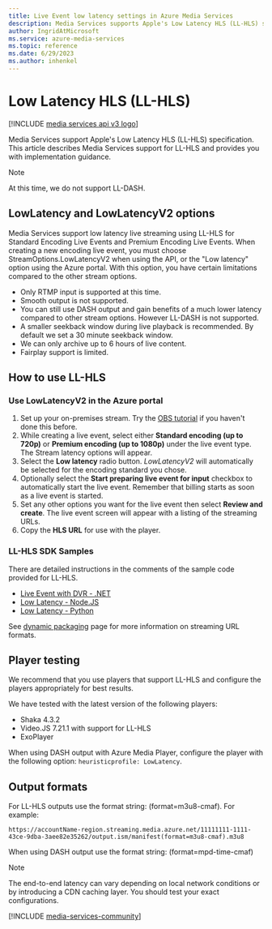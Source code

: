 ```yaml
---
title: Live Event low latency settings in Azure Media Services
description: Media Services supports Apple's Low Latency HLS (LL-HLS) specification.  This article describes Media Services support for LL-HLS and provides you with implementation guidance.
author: IngridAtMicrosoft
ms.service: azure-media-services
ms.topic: reference
ms.date: 6/29/2023
ms.author: inhenkel
---
```


# Low Latency HLS (LL-HLS)

[!INCLUDE [media services api v3 logo](./includes/v3-hr.md)]

Media Services support Apple's Low Latency HLS (LL-HLS) specification. This article describes Media Services support for LL-HLS and provides you with implementation guidance.

> [!NOTE]
> At this time, we do not support LL-DASH.

## LowLatency and LowLatencyV2 options

Media Services support low latency live streaming using LL-HLS for Standard Encoding Live Events and Premium Encoding Live Events. When creating a new encoding live event, you must choose StreamOptions.LowLatencyV2 when using the API, or the "Low latency" option using the Azure portal. With this option, you have certain limitations compared to the other stream options.

- Only RTMP input is supported at this time.
- Smooth output is not supported.
- You can still use DASH output and gain benefits of a much lower latency compared to other stream options. However LL-DASH is not supported.
- A smaller seekback window during live playback is recommended. By default we set a 30 minute seekback window.
- We can only archive up to 6 hours of live content.
- Fairplay support is limited.


## How to use LL-HLS

### Use LowLatencyV2 in the Azure portal

1. Set up your on-premises stream. Try the [OBS tutorial](live-event-obs-quickstart.md) if you haven't done this before.
1. While creating a live event, select either **Standard encoding (up to 720p)** or **Premium encoding (up to 1080p)** under the live event type.  The Stream latency options will appear.
1. Select the **Low latency** radio button.  *LowLatencyV2* will automatically be selected for the encoding standard you chose.
1. Optionally select the **Start preparing live event for input** checkbox to automatically start the live event. Remember that billing starts as soon as a live event is started.
1. Set any other options you want for the live event then select **Review and create**. The live event screen will appear with a listing of the streaming URLs.
1. Copy the **HLS URL** for use with the player.

### LL-HLS SDK Samples

There are detailed instructions in the comments of the sample code provided for LL-HLS.

- [Live Event with DVR - .NET](https://github.com/Azure-Samples/media-services-v3-dotnet/blob/main/Live/LiveEventWithDVR/Program.cs)
- [Low Latency - Node.JS](https://github.com/Azure-Samples/media-services-v3-node-tutorials/blob/main/Live/720P_Low_Latency_Encoding_Live_Event/index.ts)
- [Low Latency - Python](https://github.com/Azure-Samples/media-services-v3-python/blob/main/Live/720p_Encoding_Live_Event_Low_Latency/720p_low_latency_encoding_live_event.py)

See [dynamic packaging](encode-dynamic-packaging-concept.md) page for more information on streaming URL formats.

## Player testing

We recommend that you use players that support LL-HLS and configure the players appropriately for best results.

We have tested with the latest version of the following players:

- Shaka 4.3.2
- Video.JS 7.21.1 with support for LL-HLS
- ExoPlayer

When using DASH output with Azure Media Player, configure the player with the following option: `heuristicprofile: LowLatency`.

## Output formats

For LL-HLS outputs use the format string: (format=m3u8-cmaf). For example:

`https://accountName-region.streaming.media.azure.net/11111111-1111-43ce-9dba-3aee82e35262/output.ism/manifest(format=m3u8-cmaf).m3u8`

When using DASH output use the format string: (format=mpd-time-cmaf)

> [!NOTE]
> The end-to-end latency can vary depending on local network conditions or by introducing a CDN caching layer. You should test your exact configurations.

[!INCLUDE [media-services-community](includes/media-services-community.md)]
